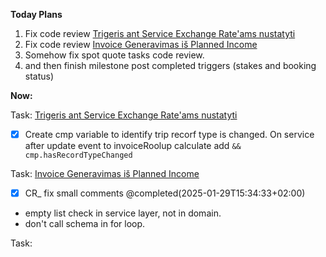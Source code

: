 
**Today Plans**

1. Fix code review [Trigeris ant Service Exchange Rate'ams nustatyti](https://bcline.lightning.force.com/lightning/r/Task__c/a0NSZ00000AgMPl2AN/view)
2. Fix code review [Invoice Generavimas iš Planned Income](https://bcline.lightning.force.com/lightning/r/Task__c/a0NSZ00000AgIFh2AN/view)
3. Somehow fix spot quote tasks code review.
4. and then finish milestone post completed triggers (stakes and booking status)

**Now:**

Task: [Trigeris ant Service Exchange Rate'ams nustatyti](https://bcline.lightning.force.com/lightning/r/Task__c/a0NSZ00000AgMPl2AN/view)
- [x] Create cmp variable to identify trip recorf type is changed.
On service after update event to invoiceRoolup calculate add `&& cmp.hasRecordTypeChanged`

Task: [Invoice Generavimas iš Planned Income](https://bcline.lightning.force.com/lightning/r/Task__c/a0NSZ00000AgIFh2AN/view)
- [x] CR_  fix small comments @completed(2025-01-29T15:34:33+02:00)
- empty list check in service layer, not in domain.
- don't call schema in for loop.

Task: 